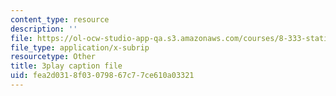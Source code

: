 ```yaml
---
content_type: resource
description: ''
file: https://ol-ocw-studio-app-qa.s3.amazonaws.com/courses/8-333-statistical-mechanics-i-statistical-mechanics-of-particles-fall-2013/fea2d0318f03079867c77ce610a03321_EQB2Pw0lWRU.srt
file_type: application/x-subrip
resourcetype: Other
title: 3play caption file
uid: fea2d031-8f03-0798-67c7-7ce610a03321
---
```

